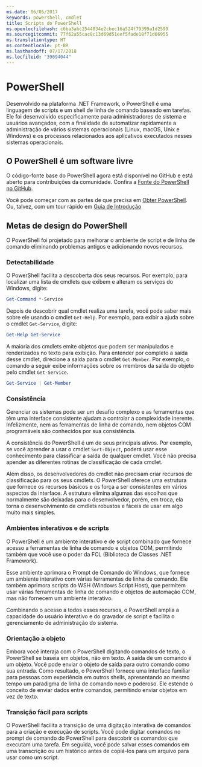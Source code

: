 ```yaml
---
ms.date: 06/05/2017
keywords: powershell, cmdlet
title: Scripts do PowerShell
ms.openlocfilehash: c6ba3abc2544834e2cbec16a524f79399a1d2599
ms.sourcegitcommit: 77f62a55cac8c13d69d51eef5fade18f71d66955
ms.translationtype: HT
ms.contentlocale: pt-BR
ms.lasthandoff: 07/17/2018
ms.locfileid: "39094044"
---
```

# <a name="powershell"></a>PowerShell

Desenvolvido na plataforma .NET Framework, o PowerShell é uma linguagem de scripts e um shell de linha de comando baseado em tarefas. Ele foi desenvolvido especificamente para administradores de sistema e usuários avançados, com a finalidade de automatizar rapidamente a administração de vários sistemas operacionais (Linux, macOS, Unix e Windows) e os processos relacionados aos aplicativos executados nesses sistemas operacionais.

## <a name="powershell-is-open-source"></a>O PowerShell é um software livre

O código-fonte base do PowerShell agora está disponível no GitHub e está aberto para contribuições da comunidade.
Confira a [Fonte do PowerShell no GitHub](https://github.com/powershell/powershell).

Você pode começar com as partes de que precisa em [Obter PowerShell](https://github.com/PowerShell/PowerShell#get-powershell).
Ou, talvez, com um tour rápido em [Guia de Introdução](https://github.com/PowerShell/PowerShell/blob/master/docs/learning-powershell)

## <a name="powershell-design-goals"></a>Metas de design do PowerShell
O PowerShell foi projetado para melhorar o ambiente de script e de linha de comando eliminando problemas antigos e adicionando novos recursos.

### <a name="discoverability"></a>Detectabilidade
O PowerShell facilita a descoberta dos seus recursos. Por exemplo, para localizar uma lista de cmdlets que exibem e alteram os serviços do Windows, digite:

```powershell
Get-Command *-Service
```

Depois de descobrir qual cmdlet realiza uma tarefa, você pode saber mais sobre ele usando o cmdlet `Get-Help`.
Por exemplo, para exibir a ajuda sobre o cmdlet `Get-Service`, digite:

```powershell
Get-Help Get-Service
```
A maioria dos cmdlets emite objetos que podem ser manipulados e renderizados no texto para exibição.
Para entender por completo a saída desse cmdlet, direcione a saída para o cmdlet `Get-Member`.
Por exemplo, o comando a seguir exibe informações sobre os membros da saída do objeto pelo cmdlet `Get-Service`.

```powershell
Get-Service | Get-Member
```

### <a name="consistency"></a>Consistência
Gerenciar os sistemas pode ser um desafio complexo e as ferramentas que têm uma interface consistente ajudam a controlar a complexidade inerente.
Infelizmente, nem as ferramentas de linha de comando, nem objetos COM programáveis são conhecidos por sua consistência.

A consistência do PowerShell é um de seus principais ativos.
Por exemplo, se você aprender a usar o cmdlet `Sort-Object`, poderá usar esse conhecimento para classificar a saída de qualquer cmdlet.
Você não precisa apender as diferentes rotinas de classificação de cada cmdlet.

Além disso, os desenvolvedores do cmdlet não precisam criar recursos de classificação para os seus cmdlets.
O PowerShell oferece uma estrutura que fornece os recursos básicos e os força a ser consistentes em vários aspectos da interface.
A estrutura elimina algumas das escolhas que normalmente são deixadas para o desenvolvedor, porém, em troca, ela torna o desenvolvimento de cmdlets robustos e fáceis de usar em algo muito mais simples.

### <a name="interactive-and-scripting-environments"></a>Ambientes interativos e de scripts
O PowerShell é um ambiente interativo e de script combinado que fornece acesso a ferramentas de linha de comando e objetos COM, permitindo também que você use o poder da FCL (Biblioteca de Classes .NET Framework).

Esse ambiente aprimora o Prompt de Comando do Windows, que fornece um ambiente interativo com várias ferramentas de linha de comando.
Ele também aprimora scripts do WSH (Windows Script Host), que permitem usar várias ferramentas de linha de comando e objetos de automação COM, mas não fornecem um ambiente interativo.

Combinando o acesso a todos esses recursos, o PowerShell amplia a capacidade do usuário interativo e do gravador de script e facilita o gerenciamento de administração do sistema.

### <a name="object-orientation"></a>Orientação a objeto
Embora você interaja com o PowerShell digitando comandos de texto, o PowerShell se baseia em objetos, não em texto.
A saída de um comando é um objeto.
Você pode enviar o objeto de saída para outro comando como sua entrada.
Como resultado, o PowerShell fornece uma interface familiar para pessoas com experiência em outros shells, apresentando ao mesmo tempo um paradigma de linha de comando novo e poderoso.
Ele estende o conceito de enviar dados entre comandos, permitindo enviar objetos em vez de texto.

### <a name="easy-transition-to-scripting"></a>Transição fácil para scripts
O PowerShell facilita a transição de uma digitação interativa de comandos para a criação e execução de scripts.
Você pode digitar comandos no prompt de comando do PowerShell para descobrir os comandos que executam uma tarefa.
Em seguida, você pode salvar esses comandos em uma transcrição ou um histórico antes de copiá-los para um arquivo para usar como um script.
